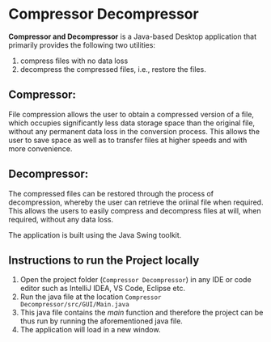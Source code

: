# Compressor Decompressor

**Compressor and Decompressor** is a Java-based Desktop application that primarily provides the following two utilities:
  1. compress files with no data loss
  2. decompress the compressed files, i.e., restore the files.

## Compressor:
File compression allows the user to obtain a compressed version of a file, which occupies significantly less data storage space than the original file, without any permanent data loss in the conversion process. This allows the user to save space as well as to transfer files at higher speeds and with more convenience.

## Decompressor:
The compressed files can be restored through the process of decompression, whereby the user can retrieve the oriinal file when required. This allows the users to easily compress and decompress files at will, when required, without any data loss.

The application is built using the Java Swing toolkit.


## Instructions to run the Project locally
1. Open the project folder (```Compressor Decompressor```) in any IDE or code editor such as IntelliJ IDEA, VS Code, Eclipse etc.  
2. Run the java file at the location ```Compressor Decompressor/src/GUI/Main.java```  
3. This java file contains the _main_ function and therefore the project can be thus run by running the aforementioned java file.  
4. The application will load in a new window.
